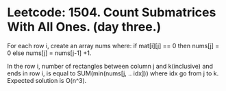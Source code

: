 # Leetcode: 1504. Count Submatrices With All Ones. (day three.)


For each row i, create an array nums where: if mat[i][j] == 0 then nums[j] = 0 else nums[j] = nums[j-1] +1.

In the row i, number of rectangles between column j and k(inclusive) and ends in row i, is equal to SUM(min(nums[j, .. idx])) where idx go from j to k. Expected solution is O(n^3).